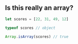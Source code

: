 ## Is this really an array?

``` js
let scores = [22, 31, 49, 12]

typeof scores // object

Array.isArray(scores) // true
```
